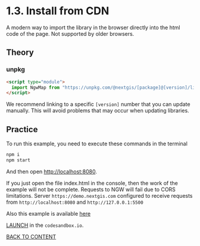 # 1.3. Install from CDN

A modern way to import the library in the browser directly into the html code of the page. Not supported by older browsers.

## Theory

### unpkg

```html
<script type="module">
  import NgwMap from "https://unpkg.com/@nextgis/[package]@[version]/lib/[package].esm-browser.prod.js";
</script>
```

We recommend linking to a specific `[version]` number that you can update manually.
This will avoid problems that may occur when updating libraries.

## Practice

To run this example, you need to execute these commands in the terminal

```bash
npm i
npm start
```

And then open [http://localhost:8080](http://localhost:8080).

If you just open the file index.html in the console, then the work of the example will not be complete. Requests to NGW will fail due to CORS limitations. Server `https://demo.nextgis.com` configured to receive requests from `http://localhost:8080` and `http://127.0.0.1:5500`

Also this example is available [here](https://code.nextgis.com/demo-examples-ngw-webmap)

[LAUNCH](https://githubbox.com/nextgis/ngf-tutorial/tree/master/tutorials/1_3_browser_module_from_cdn) in the `codesandbox.io`.

[BACK TO CONTENT](../../README.md)
